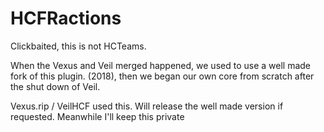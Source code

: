 # HCFRactions

Clickbaited, this is not HCTeams.

When the Vexus and Veil merged happened, we used to use a well made fork of this plugin. (2018), then we began our own core from scratch
after the shut down of Veil.

Vexus.rip / VeilHCF used this. Will release the well made version if requested. Meanwhile I'll keep this private
